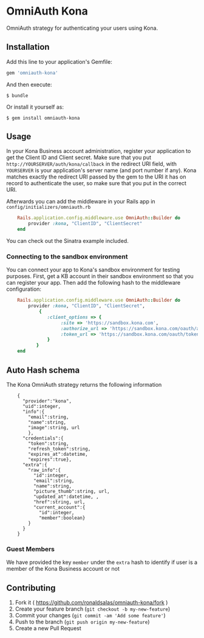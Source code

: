 # OmniAuth Kona

OmniAuth strategy for authenticating your users using Kona.

## Installation

Add this line to your application's Gemfile:

```ruby
gem 'omniauth-kona'
```

And then execute:

    $ bundle

Or install it yourself as:

    $ gem install omniauth-kona

## Usage

In your Kona Business account administration, register your application to get the Client ID and Client secret. Make sure that you put `http://YOURSERVER/auth/kona/callback` in the redirect URI field, with `YOURSERVER` is your application's server name (and port number if any). Kona matches exactly the redirect URI passed by the gem to the URI it has on record to authenticate the user, so make sure that you put in the correct URI.

Afterwards you can add the middleware in your Rails app in `config/initializers/omniauth.rb`

```ruby
    Rails.application.config.middleware.use OmniAuth::Builder do
        provider :kona, "ClientID", "ClientSecret"
    end
```

You can check out the Sinatra example included.

### Connecting to the sandbox environment

You can connect your app to Kona's sandbox environment for testing purposes. First, get a KB account in their sandbox environment so that you can register your app. Then add the following hash to the middleware configuration:

```ruby
    Rails.application.config.middleware.use OmniAuth::Builder do
        provider :kona, "ClientID", "ClientSecret",
            {
               :client_options => {
                    :site => 'https://sandbox.kona.com',
                    :authorize_url => 'https://sandbox.kona.com/oauth/authorize',
                    :token_url => 'https://sandbox.kona.com/oauth/token'
               }
           }
    end
```

## Auto Hash schema

The Kona OmniAuth strategy returns the following information

```
    {
      "provider":"kona",
      "uid":integer,
      "info":{
        "email":string,
        "name":string,
        "image":string, url
        },
      "credentials":{
        "token":string,
        "refresh_token":string,
        "expires_at":datetime,
        "expires":true},
      "extra":{
        "raw_info":{
          "id":integer,
          "email":string,
          "name":string,
          "picture_thumb":string, url,
          "updated_at":datetime, ,
          "href":string, url,
          "current_account":{
            "id":integer,
            "member":boolean}
        }
      }
    }
```

### Guest Members

We have provided the key `member` under the `extra` hash to identify if user is a member of the Kona Business account or not

## Contributing

1. Fork it ( https://github.com/ronaldsalas/omniauth-kona/fork )
2. Create your feature branch (`git checkout -b my-new-feature`)
3. Commit your changes (`git commit -am 'Add some feature'`)
4. Push to the branch (`git push origin my-new-feature`)
5. Create a new Pull Request
